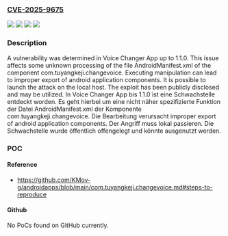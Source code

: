 ### [CVE-2025-9675](https://cve.mitre.org/cgi-bin/cvename.cgi?name=CVE-2025-9675)
![](https://img.shields.io/static/v1?label=Product&message=Voice%20Changer%20App&color=blue)
![](https://img.shields.io/static/v1?label=Version&message=1.0%20&color=brightgreen)
![](https://img.shields.io/static/v1?label=Version&message=1.1.0%20&color=brightgreen)
![](https://img.shields.io/static/v1?label=Vulnerability&message=Improper%20Export%20of%20Android%20Application%20Components&color=brightgreen)

### Description

A vulnerability was determined in Voice Changer App up to 1.1.0. This issue affects some unknown processing of the file AndroidManifest.xml of the component com.tuyangkeji.changevoice. Executing manipulation can lead to improper export of android application components. It is possible to launch the attack on the local host. The exploit has been publicly disclosed and may be utilized.
In Voice Changer App bis 1.1.0 ist eine Schwachstelle entdeckt worden. Es geht hierbei um eine nicht näher spezifizierte Funktion der Datei AndroidManifest.xml der Komponente com.tuyangkeji.changevoice. Die Bearbeitung verursacht improper export of android application components. Der Angriff muss lokal passieren. Die Schwachstelle wurde öffentlich offengelegt und könnte ausgenutzt werden.

### POC

#### Reference
- https://github.com/KMov-g/androidapps/blob/main/com.tuyangkeji.changevoice.md#steps-to-reproduce

#### Github
No PoCs found on GitHub currently.

